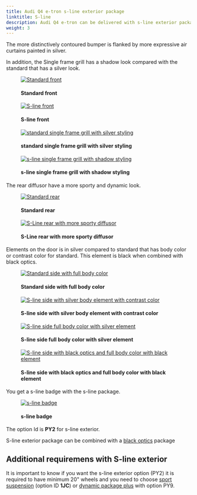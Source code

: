```yaml
---
title: Audi Q4 e-tron s-line exterior package
linktitle: S-line
description: Audi Q4 e-tron can be delivered with s-line exterior package. The S-line exterior package contains additional styling elements. 
weight: 3
---
```

<!-- markdownlint-disable MD033 -->


The more distinctively contoured bumper is flanked by more expressive air curtains painted in silver.

In addition, the Single frame grill has a shadow look compared with the standard that has a silver look.

<figure>
    <a href="https://media.electrichasgoneaudi.net/multimedia/models/q4-e-tron/exterior/s-line/standard-front.jpg">
        <img src="https://media.electrichasgoneaudi.net/multimedia/models/q4-e-tron/exterior/s-line/standard-fronts.jpg"
        class="img-fluid" alt="Standard front" title="Standard front">
    </a>
    <figcaption><h4>Standard front</h4></figcaption>
</figure>

<figure>
    <a href="https://media.electrichasgoneaudi.net/multimedia/models/q4-e-tron/exterior/s-line/s-line-front.jpg">
        <img src="https://media.electrichasgoneaudi.net/multimedia/models/q4-e-tron/exterior/s-line/s-line-fronts.jpg"
        class="img-fluid" alt="S-line front" title="S-line front">
    </a>
    <figcaption><h4>S-line front</h4></figcaption>
</figure>

<figure>
    <a href="https://media.electrichasgoneaudi.net/multimedia/models/q4-e-tron/exterior/s-line/standard-singleframe.jpg">
        <img src="https://media.electrichasgoneaudi.net/multimedia/models/q4-e-tron/exterior/s-line/standard-singleframe.jpg"
        class="img-fluid" alt="standard single frame grill with silver styling" title="standard single frame grill with silver styling">
    </a>
    <figcaption><h4>standard single frame grill with silver styling</h4></figcaption>
</figure>

<figure>
    <a href="https://media.electrichasgoneaudi.net/multimedia/models/q4-e-tron/exterior/s-line/s-line-singleframe.jpg">
        <img src="https://media.electrichasgoneaudi.net/multimedia/models/q4-e-tron/exterior/s-line/s-line-singleframes.jpg"
        class="img-fluid" alt="s-line single frame grill with shadow styling" title="s-line single frame grill with shadow styling">
    </a>
    <figcaption><h4>s-line single frame grill with shadow styling</h4></figcaption>
</figure>

The rear diffusor have a more sporty and dynamic look.

<figure>
    <a href="https://media.electrichasgoneaudi.net/multimedia/models/q4-e-tron/exterior/s-line/standard-diffusor.jpg">
        <img src="https://media.electrichasgoneaudi.net/multimedia/models/q4-e-tron/exterior/s-line/standard-diffusors.jpg"
        class="img-fluid" alt="Standard rear" title="Standard rear">
    </a>
    <figcaption><h4>Standard rear</h4></figcaption>
</figure>

<figure>
    <a href="https://media.electrichasgoneaudi.net/multimedia/models/q4-e-tron/exterior/s-line/s-line-diffusor.jpg">
        <img src="https://media.electrichasgoneaudi.net/multimedia/models/q4-e-tron/exterior/s-line/s-line-diffusors.jpg"
        class="img-fluid" alt="S-Line rear with more sporty diffusor" title="S-Line rear with more sporty diffusor">
    </a>
    <figcaption><h4>S-Line rear with more sporty diffusor</h4></figcaption>
</figure>

Elements on the door is in silver compared to standard that has body color or contrast color for standard.
This element is black when combined with black optics.

<figure>
    <a href="https://media.electrichasgoneaudi.net/multimedia/models/q4-e-tron/exterior/s-line/standard-side.jpg">
        <img src="https://media.electrichasgoneaudi.net/multimedia/models/q4-e-tron/exterior/s-line/standard-sides.jpg"
        class="img-fluid" alt="Standard side with full body color" title="Standard side with full body color">
    </a>
    <figcaption><h4>Standard side with full body color</h4></figcaption>
</figure>

<figure>
    <a href="https://media.electrichasgoneaudi.net/multimedia/models/q4-e-tron/exterior/s-line/s-line-side.jpg">
        <img src="https://media.electrichasgoneaudi.net/multimedia/models/q4-e-tron/exterior/s-line/s-line-sides.jpg"
        class="img-fluid" alt="S-line side with silver body element with contrast color" title="S-line side with silver body element with contrast color">
    </a>
    <figcaption><h4>S-line side with silver body element with contrast color</h4></figcaption>
</figure>

<figure>
    <a href="https://media.electrichasgoneaudi.net/multimedia/models/q4-e-tron/exterior/s-line/s-line-side-fullbody.jpg">
        <img src="https://media.electrichasgoneaudi.net/multimedia/models/q4-e-tron/exterior/s-line/s-line-side-fullbodys.jpg"
        class="img-fluid" alt="S-line side full body color with silver element" title="S-line side full body color with silver element">
    </a>
    <figcaption><h4>S-line side full body color with silver element</h4></figcaption>
</figure>

<figure>
    <a href="https://media.electrichasgoneaudi.net/multimedia/models/q4-e-tron/exterior/s-line/s-line-side-fullbody-blackoptics.jpg">
        <img src="https://media.electrichasgoneaudi.net/multimedia/models/q4-e-tron/exterior/s-line/s-line-side-fullbody-blackopticss.jpg"
        class="img-fluid" alt="S-line side with black optics and full body color with black element" title="S-line side with black optics and full body color with black element">
    </a>
    <figcaption><h4>S-line side with black optics and full body color with black element</h4></figcaption>
</figure>

You get a s-line badge with the s-line package.

<figure>
    <a href="https://media.electrichasgoneaudi.net/multimedia/models/q4-e-tron/exterior/s-line/s-line-badge.jpg">
        <img src="https://media.electrichasgoneaudi.net/multimedia/models/q4-e-tron/exterior/s-line/s-line-badges.jpg"
        class="img-fluid" alt="s-line badge" title="s-line badge">
    </a>
    <figcaption><h4>s-line badge</h4></figcaption>
</figure>

The option Id is **PY2** for s-line exterior.

S-line exterior package can be combined with a [black optics](/models/q4-e-tron/exterior/optics) package

## Additional requiremens with S-line exterior

It is important to know if you want the s-line exterior option (PY2) it is required to have minimum 20" wheels and
you need to choose [sport suspension](https://electrichasgoneaudi.net/models/q4-e-tron/drivetrain/suspension/) (option ID **1JC**) or [dynamic package plus](https://electrichasgoneaudi.net/models/q4-e-tron/drivetrain/suspension/#dynamic-package-plus-option-py9) with option PY9.
